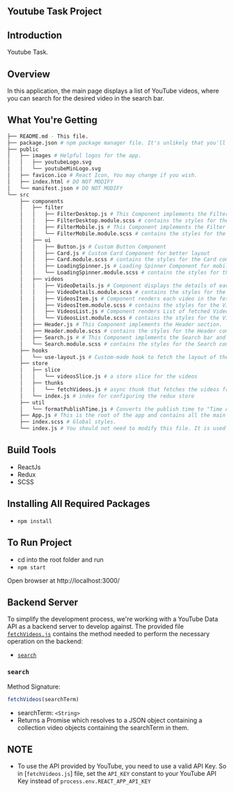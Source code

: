 Youtube Task Project
---------------------------------------------------------

## Introduction
Youtube Task.

## Overview
In this application, the main page displays a list of YouTube videos, where you can search for the desired video in the search bar.

## What You're Getting
```bash
├── README.md - This file.
├── package.json # npm package manager file. It's unlikely that you'll need to modify this.
├── public
│   ├── images # Helpful logos for the app.
│   │   ├── youtubeLogo.svg
│   │   └── youtubeMinLogo.svg
│   ├── favicon.ico # React Icon, You may change if you wish.
│   ├── index.html # DO NOT MODIFY
│   └── manifest.json # DO NOT MODIFY
└── src
    ├── components
    │   ├── filter
    │   │   ├── FilterDesktop.js # This Component implements the Filter section for the Desktop layout
    │   │   ├── FilterDesktop.module.scss # contains the styles for the FilterDesktop component
    │   │   ├── FilterMobile.js # This Component implements the Filter section for the Mobile layout
    │   │   └── FilterMobile.module.scss # contains the styles for the FilterMobile component
    │   ├── ui
    │   │   ├── Button.js # Custom Button Component
    │   │   ├── Card.js # Custom Card Component for better layout
    │   │   ├── Card.module.scss # contains the styles for the Card component
    │   │   ├── LoadingSpinner.js # Loading Spinner Component for mobile layout
    │   │   └── LoadingSpinner.module.scss # contains the styles for the LoadingSpinner component
    │   ├── videos
    │   │   ├── VideoDetails.js # Component displays the details of each video
    │   │   ├── VideoDetails.module.scss # contains the styles for the VideoDetails component
    │   │   ├── VideosItem.js # Component renders each video in the fetched Videos List
    │   │   ├── VideosItem.module.scss # contains the styles for the VideosItem component
    │   │   ├── VideosList.js # Component renders List of fetched Videos
    │   │   └── VideosList.module.scss # contains the styles for the VideosList component
    │   ├── Header.js # This Component implements the Header section.
    │   ├── Header.module.scss # contains the styles for the Header component
    │   ├── Search.js # # This Component implements the Search bar and the search Button section.
    │   └── Search.module.scss # contains the styles for the Search component
    ├── hooks
    │   └── use-layout.js # Custom-made hook to fetch the layout of the device (desktop/mobile)
    ├── store
    │   ├── slice
    │   │   └── videosSlice.js # a store slice for the videos 
    │   ├── thunks
    │   │   └── fetchVideos.js # async thunk that fetches the videos from the API
    │   └── index.js # index for configuring the redux store
    ├── util
    │   └── formatPublishTime.js # Converts the publish time to "Time Ago"
    ├── App.js # This is the root of the app and contains all the main functions.
    ├── index.scss # Global styles.
    └── index.js # You should not need to modify this file. It is used for DOM rendering only.
```

## Build Tools
* ReactJs
* Redux
* SCSS

## Installing All Required Packages
- `npm install`

## To Run Project
- cd into the root folder and run
- `npm start`

Open browser at http://localhost:3000/

## Backend Server

To simplify the development process, we're working with a YouTube Data API as a backend server to develop against. The provided file [`fetchVideos.js`](src/store/thunks/fetchVideos.js) contains the method needed to perform the necessary operation on the backend:

* [`search`](#search)

### `search`

Method Signature:

```js
fetchVideos(searchTerm)
```

* searchTerm: `<String>`
* Returns a Promise which resolves to a JSON object containing a collection video objects containing the searchTerm in them.

## NOTE

* To use the API provided by YouTube, you need to use a valid API Key. So in [`fetchVideos.js`] file, set the `API_KEY` constant to your YouTube API Key instead of `process.env.REACT_APP_API_KEY`

